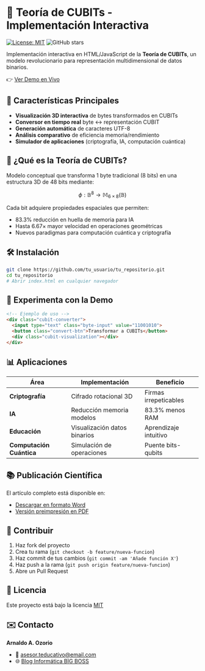 # 🧊 Teoría de CUBITs - Implementación Interactiva

[![License: MIT](https://img.shields.io/badge/License-MIT-yellow.svg)](https://opensource.org/licenses/MIT)
![GitHub stars](https://img.shields.io/github/stars/tu_usuario/tu_repositorio?style=social)

Implementación interactiva en HTML/JavaScript de la **Teoría de CUBITs**, un modelo revolucionario para representación multidimensional de datos binarios.

👉 [Ver Demo en Vivo](https://tu-usuario.github.io/tu-repositorio)

## 🚀 Características Principales
- **Visualización 3D interactiva** de bytes transformados en CUBITs
- **Conversor en tiempo real** byte ↔ representación CUBIT
- **Generación automática** de caracteres UTF-8
- **Análisis comparativo** de eficiencia memoria/rendimiento
- **Simulador de aplicaciones** (criptografía, IA, computación cuántica)

## 🧩 ¿Qué es la Teoría de CUBITs?
Modelo conceptual que transforma 1 byte tradicional (8 bits) en una estructura 3D de 48 bits mediante:

```math
\phi: \mathbb{B}^8 \rightarrow \mathbb{M}_{6×8}(\mathbb{B})
```

Cada bit adquiere propiedades espaciales que permiten:
- 83.3% reducción en huella de memoria para IA
- Hasta 6.67× mayor velocidad en operaciones geométricas
- Nuevos paradigmas para computación cuántica y criptografía

## 🛠️ Instalación
```bash
git clone https://github.com/tu_usuario/tu_repositorio.git
cd tu_repositorio
# Abrir index.html en cualquier navegador
```

## 🧪 Experimenta con la Demo
```html
<!-- Ejemplo de uso -->
<div class="cubit-converter">
  <input type="text" class="byte-input" value="11001010">
  <button class="convert-btn">Transformar a CUBITs</button>
  <div class="cubit-visualization"></div>
</div>
```

## 📊 Aplicaciones
| Área                | Implementación                  | Beneficio               |
|---------------------|---------------------------------|-------------------------|
| **Criptografía**    | Cifrado rotacional 3D           | Firmas irrepeticables   |
| **IA**              | Reducción memoria modelos       | 83.3% menos RAM         |
| **Educación**       | Visualización datos binarios    | Aprendizaje intuitivo   |
| **Computación Cuántica**| Simulación de operaciones    | Puente bits-qubits      |

## 📚 Publicación Científica
El artículo completo está disponible en:
- [Descargar en formato Word](articulo/Teoria_CUBITs_Articulo.docx)
- [Versión preimpresión en PDF](articulo/Preprint_CUBITs.pdf)

## 🤝 Contribuir
1. Haz fork del proyecto
2. Crea tu rama (`git checkout -b feature/nueva-funcion`)
3. Haz commit de tus cambios (`git commit -am 'Añade función X'`)
4. Haz push a la rama (`git push origin feature/nueva-funcion`)
5. Abre un Pull Request

## 📄 Licencia
Este proyecto está bajo la licencia [MIT](LICENSE)

## ✉️ Contacto
**Arnaldo A. Ozorio**  
- 📧 asesor.teducativo@email.com  
- 🌐 [Blog Informática BIG BOSS](https://informaticabigbosspy.blogspot.com)
